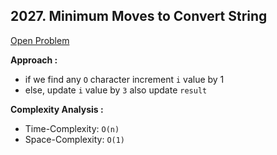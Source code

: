 ## 2027. Minimum Moves to Convert String

[Open Problem](https://leetcode.com/problems/minimum-moves-to-convert-string/)

**Approach :**<br>

-   if we find any `O` character increment `i` value by 1
-   else, update `i` value by `3` also update `result`

**Complexity Analysis :**

-   Time-Complexity: `O(n)`
-   Space-Complexity: `O(1)`

